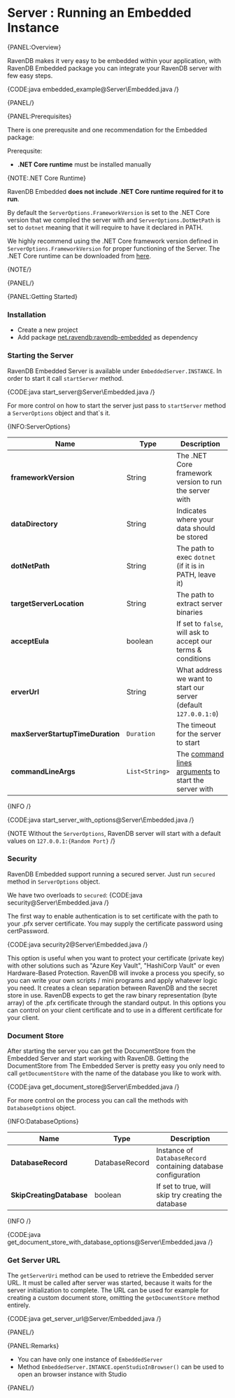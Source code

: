 ﻿# Server : Running an Embedded Instance

{PANEL:Overview}

RavenDB makes it very easy to be embedded within your application, with RavenDB Embedded package you can integrate your RavenDB server with few easy steps.

{CODE:java embedded_example@Server\Embedded.java /}

{PANEL/}

{PANEL:Prerequisites}

There is one prerequsite and one recommendation for the Embedded package:

Prerequsite:

- **.NET Core runtime** must be installed manually

{NOTE:.NET Core Runtime}

RavenDB Embedded **does not include .NET Core runtime required for it to run**. 

By default the `ServerOptions.FrameworkVersion` is set to the .NET Core version that we compiled the server with and `ServerOptions.DotNetPath` is set to `dotnet` meaning that it will require to have it declared in PATH. 

We highly recommend using the .NET Core framework version defined in `ServerOptions.FrameworkVersion` for proper functioning of the Server. The .NET Core runtime can be downloaded from [here](https://www.microsoft.com/net/download).

{NOTE/}

{PANEL/}

{PANEL:Getting Started}

### Installation

* Create a new project 
* Add package [net.ravendb:ravendb-embedded](https://search.maven.org/search?q=a:ravendb-embedded) as dependency

### Starting the Server

RavenDB Embedded Server is available under `EmbeddedServer.INSTANCE`. In order to start it call `startServer` method.

{CODE:java start_server@Server\Embedded.java /}

For more control on how to start the server just pass to `startServer` method a `ServerOptions` object and that`s it.

{INFO:ServerOptions}

| Name | Type | Description |
| ------------- | ------------- | ----- |
| **frameworkVersion** | String | The .NET Core framework version to run the server with |
| **dataDirectory** | String | Indicates where your data should be stored |
| **dotNetPath** | String | The path to exec `dotnet` (if it is in PATH, leave it)|
| **targetServerLocation** | String | The path to extract server binaries |
| **acceptEula** |  boolean | If set to `false`, will ask to accept our terms & conditions |
| **erverUrl** | String | What address we want to start our server (default `127.0.0.1:0`) |
| **maxServerStartupTimeDuration** | `Duration` | The timeout for the server to start |
| **commandLineArgs** | `List<String>` | The [command lines arguments](../server/configuration/configuration-options#command-line-arguments) to start the server with |

{INFO /}

{CODE:java start_server_with_options@Server\Embedded.java /}

{NOTE  Without the `ServerOptions`, RavenDB server will start with a default values on `127.0.0.1:{Random Port}`  /}

### Security

RavenDB Embedded support running a secured server.
Just run `secured` method in `ServerOptions` object.

We have two overloads to `secured`:
{CODE:java security@Server\Embedded.java /}

The first way to enable authentication is to set certificate with the path to your .pfx 
server certificate. You may supply the certificate password using certPassword.

{CODE:java security2@Server\Embedded.java /}

This option is useful when you want to protect your certificate (private key) with other solutions such as "Azure Key Vault", "HashiCorp Vault" or even Hardware-Based Protection. 
RavenDB will invoke a process you specify, so you can write your own scripts / mini programs and apply whatever logic you need. It creates a clean separation between RavenDB and the secret store in use.
RavenDB expects to get the raw binary representation (byte array) of the .pfx certificate through the standard output.
In this options you can control on your client certificate and to use in a different certificate for your client.

### Document Store

After starting the server you can get the DocumentStore from the Embedded Server and start working with RavenDB.
Getting the DocumentStore from The Embedded Server is pretty easy you only need to call `getDocumentStore` with the name of the database you like to work with. 

{CODE:java get_document_store@Server\Embedded.java /}

For more control on the process you can call the methods with `DatabaseOptions` object.

{INFO:DatabaseOptions}

| Name | Type | Description |
| ------------- | ------------- | ----- |
| **DatabaseRecord** | DatabaseRecord | Instance of `DatabaseRecord` containing database configuration |
| **SkipCreatingDatabase** | boolean | If set to true, will skip try creating the database  |

{INFO /}

{CODE:java get_document_store_with_database_options@Server\Embedded.java /}

### Get Server URL

The `getServerUri` method can be used to retrieve the Embedded server URL. It must be called after server was started, because it waits for the server initialization to complete.
The URL can be used for example for creating a custom document store, omitting the `getDocumentStore` method entirely.

{CODE:java get_server_url@Server/Embedded.java /}

{PANEL/}

{PANEL:Remarks}

* You can have only one instance of `EmbeddedServer`
* Method `EmbeddedServer.INTANCE.openStudioInBrowser()` can be used to open an browser instance with Studio

{PANEL/}
